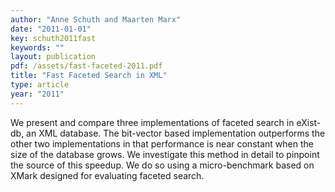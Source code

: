 ```yaml
---
author: "Anne Schuth and Maarten Marx"
date: "2011-01-01"
key: schuth2011fast
keywords: ""
layout: publication
pdf: /assets/fast-faceted-2011.pdf
title: "Fast Faceted Search in XML"
type: article
year: "2011"
---
```


We present and compare three implementations of faceted search in eXist-db, an XML database. The bit-vector based
implementation outperforms the other two implementations in that performance is near constant when the size of the
database grows. We investigate this method in detail to pinpoint the source of this speedup. We do so using a
micro-benchmark based on XMark designed for evaluating faceted search.
